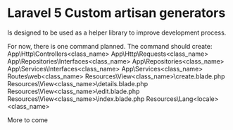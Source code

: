 # Laravel 5 Custom artisan generators

Is designed to be used as a helper library to improve development process.

For now, there is one command planned. The command should create:
App\Http\Controllers\<class_name>
App\Http\Requests\<class_name>
App\Repositories\Interfaces\<class_name>
App\Repositories\<class_name>
App\Services\Interfaces\<class_name>
App\Services\<class_name>
Routes\web\<class_name>
Resources\View\<class_name>\create.blade.php
Resources\View\<class_name>\details.blade.php
Resources\View\<class_name>\edit.blade.php
Resources\View\<class_name>\index.blade.php
Resources\Lang\<locale>\<class_name>

More to come
